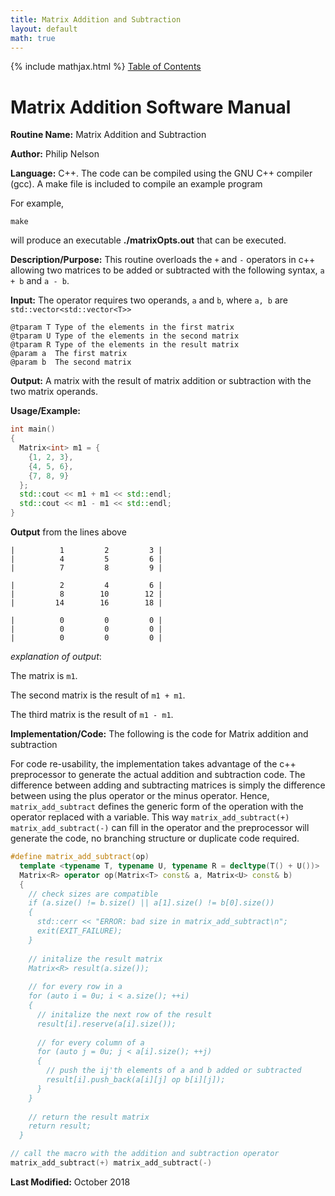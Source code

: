```yaml
---
title: Matrix Addition and Subtraction
layout: default
math: true
---
```

{% include mathjax.html %}
<a href="https://philipnelson5.github.io/math4610/SoftwareManual"> Table of Contents </a>
# Matrix Addition Software Manual

**Routine Name:** Matrix Addition and Subtraction

**Author:** Philip Nelson

**Language:** C++. The code can be compiled using the GNU C++ compiler (gcc). A make file is included to compile an example program

For example,

```
make
```

will produce an executable **./matrixOpts.out** that can be executed.

**Description/Purpose:** This routine overloads the `+` and `-` operators in c++ allowing two matrices to be added or subtracted with the following syntax, `a + b` and `a - b`.

**Input:** The operator requires two operands, `a` and `b`, where `a, b` are `std::vector<std::vector<T>>`

```
@tparam T Type of the elements in the first matrix
@tparam U Type of the elements in the second matrix
@tparam R Type of the elements in the result matrix
@param a  The first matrix
@param b  The second matrix
```

**Output:** A matrix with the result of matrix addition or subtraction with the two matrix operands.

**Usage/Example:**

``` cpp
int main()
{
  Matrix<int> m1 = {
    {1, 2, 3},
    {4, 5, 6},
    {7, 8, 9}
  };
  std::cout << m1 + m1 << std::endl;
  std::cout << m1 - m1 << std::endl;
}
```

**Output** from the lines above
```
|          1         2         3 |
|          4         5         6 |
|          7         8         9 |

|          2         4         6 |
|          8        10        12 |
|         14        16        18 |

|          0         0         0 |
|          0         0         0 |
|          0         0         0 |
```

_explanation of output_:

The matrix is `m1`.

The second matrix is the result of `m1 + m1`.

The third matrix is the result of `m1 - m1`.

**Implementation/Code:** The following is the code for Matrix addition and subtraction

For code re-usability, the implementation takes advantage of the c++ preprocessor to generate the actual addition and subtraction code. The difference between adding and subtracting matrices is simply the difference between using the plus operator or the minus operator. Hence, `matrix_add_subtract` defines the generic form of the operation with the operator replaced with a variable. This way `matrix_add_subtract(+) matrix_add_subtract(-)` can fill in the operator and the preprocessor will generate the code, no branching structure or duplicate code required.

``` cpp
#define matrix_add_subtract(op)                                                \
  template <typename T, typename U, typename R = decltype(T() + U())>          \
  Matrix<R> operator op(Matrix<T> const& a, Matrix<U> const& b)                \
  {                                                                            \
    // check sizes are compatible                                              \
    if (a.size() != b.size() || a[1].size() != b[0].size())                    \
    {                                                                          \
      std::cerr << "ERROR: bad size in matrix_add_subtract\n";                 \
      exit(EXIT_FAILURE);                                                      \
    }                                                                          \
                                                                               \
    // initalize the result matrix                                             \
    Matrix<R> result(a.size());                                                \
                                                                               \
    // for every row in a                                                      \
    for (auto i = 0u; i < a.size(); ++i)                                       \
    {                                                                          \
      // initalize the next row of the result                                  \
      result[i].reserve(a[i].size());                                          \
                                                                               \
      // for every column of a                                                 \
      for (auto j = 0u; j < a[i].size(); ++j)                                  \
      {                                                                        \
        // push the ij'th elements of a and b added or subtracted              \
        result[i].push_back(a[i][j] op b[i][j]);                               \
      }                                                                        \
    }                                                                          \
                                                                               \
    // return the result matrix                                                \
    return result;                                                             \
  }

// call the macro with the addition and subtraction operator
matrix_add_subtract(+) matrix_add_subtract(-)
```

**Last Modified:** October 2018
